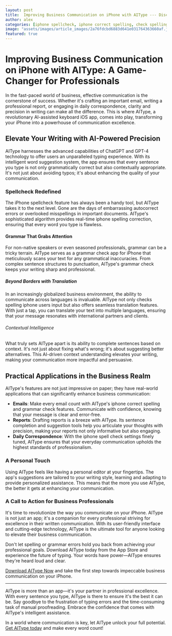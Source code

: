 ```yaml
---
layout: post
title:  Improving Business Communication on iPhone with AIType --- Discuss how AIType can enhance business communication, from emails to professional reports.
author: alex
categories: [iphone spellcheck, iphone correct spelling, check spelling iphone, grammar check app for iphone, spell check iphone, iphone spelling correction, iphone spell check settings]
image: "assets/images/article_images/2a76fdcbd6883d641e031764363660af.jpg"
featured: true
---
```


# Improving Business Communication on iPhone with AIType: A Game-Changer for Professionals

In the fast-paced world of business, effective communication is the cornerstone of success. Whether it's crafting an important email, writing a professional report, or engaging in daily correspondence, clarity and precision in writing can make all the difference. This is where AIType, a revolutionary AI-assisted keyboard iOS app, comes into play, transforming your iPhone into a powerhouse of communication excellence.

## Elevate Your Writing with AI-Powered Precision

AIType harnesses the advanced capabilities of ChatGPT and GPT-4 technology to offer users an unparalleled typing experience. With its intelligent word suggestion system, the app ensures that every sentence you type is not only grammatically correct but also contextually appropriate. It's not just about avoiding typos; it's about enhancing the quality of your communication.

### Spellcheck Redefined

The iPhone spellcheck feature has always been a handy tool, but AIType takes it to the next level. Gone are the days of embarrassing autocorrect errors or overlooked misspellings in important documents. AIType's sophisticated algorithm provides real-time iphone spelling correction, ensuring that every word you type is flawless.

#### Grammar That Grabs Attention

For non-native speakers or even seasoned professionals, grammar can be a tricky terrain. AIType serves as a grammar check app for iPhone that meticulously scans your text for any grammatical inaccuracies. From complex sentence structures to punctuation, AIType's grammar check keeps your writing sharp and professional.

##### Beyond Borders with Translation

In an increasingly globalized business environment, the ability to communicate across languages is invaluable. AIType not only checks spelling iphone users input but also offers seamless translation features. With just a tap, you can translate your text into multiple languages, ensuring that your message resonates with international partners and clients.

###### Contextual Intelligence

What truly sets AIType apart is its ability to complete sentences based on context. It's not just about fixing what's wrong; it's about suggesting better alternatives. This AI-driven context understanding elevates your writing, making your communication more impactful and persuasive.

## Practical Applications in the Business Realm

AIType's features are not just impressive on paper; they have real-world applications that can significantly enhance business communication:

- **Emails**: Make every email count with AIType's iphone correct spelling and grammar check features. Communicate with confidence, knowing that your message is clear and error-free.
- **Reports**: Drafting reports is a breeze with AIType. Its sentence completion and suggestion tools help you articulate your thoughts with precision, making your reports not only informative but also engaging.
- **Daily Correspondence**: With the iphone spell check settings finely tuned, AIType ensures that your everyday communication upholds the highest standards of professionalism.

### A Personal Touch

Using AIType feels like having a personal editor at your fingertips. The app's suggestions are tailored to your writing style, learning and adapting to provide personalized assistance. This means that the more you use AIType, the better it gets at enhancing your communication.

### A Call to Action for Business Professionals

It's time to revolutionize the way you communicate on your iPhone. AIType is not just an app; it's a companion for every professional striving for excellence in their written communication. With its user-friendly interface and cutting-edge technology, AIType is the ultimate tool for anyone looking to elevate their business communication.

Don't let spelling or grammar errors hold you back from achieving your professional goals. Download AIType today from the App Store and experience the future of typing. Your words have power—AIType ensures they're heard loud and clear.

[Download AIType Now](https://apps.apple.com/us/app/aitype-grammar-check-keyboard/id6469163944) and take the first step towards impeccable business communication on your iPhone.

---

AIType is more than an app—it's your partner in professional excellence. With every sentence you type, AIType is there to ensure it's the best it can be. Say goodbye to the frustration of typing errors and the time-consuming task of manual proofreading. Embrace the confidence that comes with AIType's intelligent assistance.

In a world where communication is key, let AIType unlock your full potential. [Get AIType today](https://apps.apple.com/us/app/aitype-grammar-check-keyboard/id6469163944) and make every word count!